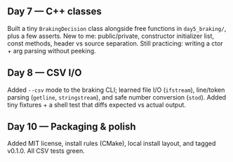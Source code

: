 
## Day 7 — C++ classes
Built a tiny `BrakingDecision` class alongside free functions in `day5_braking/`, plus a few asserts.
New to me: public/private, constructor initializer list, const methods, header vs source separation.
Still practicing: writing a ctor + arg parsing without peeking.

## Day 8 — CSV I/O
Added `--csv` mode to the braking CLI; learned file I/O (`ifstream`), line/token parsing (`getline`, `stringstream`), and safe number conversion (`stod`). Added tiny fixtures + a shell test that diffs expected vs actual output.

## Day 10 — Packaging & polish
Added MIT license, install rules (CMake), local install layout, and tagged v0.1.0. All CSV tests green.
